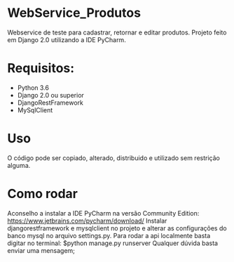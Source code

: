# WebService_Produtos
Webservice de teste para cadastrar, retornar e editar produtos.
Projeto feito em Django 2.0 utilizando a IDE PyCharm.

# Requisitos:
- Python 3.6
- Django 2.0 ou superior
- DjangoRestFramework
- MySqlClient

# Uso
O código pode ser copiado, alterado, distribuido e utilizado sem restrição alguma.

# Como rodar
Aconselho a instalar a IDE PyCharm na versão Community Edition: https://www.jetbrains.com/pycharm/download/
Instalar djangorestframework e mysqlclient no projeto e alterar as configurações do banco mysql no arquivo settings.py.
Para rodar a api localmente basta digitar no terminal: $python manage.py runserver
Qualquer dúvida basta enviar uma mensagem;
